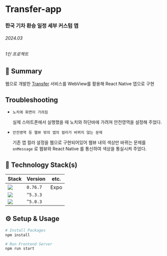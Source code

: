 # Transfer-app

### 한국 기차 환승 일정 세부 커스텀 앱

###### 2024.03

###### 1인 프로젝트

## 📌 Summary

웹으로 개발한 [Transfer](https://github.com/yponion/transfer) 서비스를 WebView를 활용해 React Native 앱으로 구현

## Troubleshooting

- `노치에 화면이 가려짐`

  실제 스마트폰에서 실행했을 때 노치와 하단바에 가려져 안전영역을 설정해 주었다.

- `안전영역 등 웹뷰 밖의 앱의 컬러가 바뀌지 않는 문제`

  기존 앱 컬러 설정을 웹으로 구현되어있어 웹뷰 내의 색상만 바뀌는 문제를 `onMessage` 로 웹뷰와 React Native 를 통신하여 색상을 통실시켜 주었다.

## 🔨 Technology Stack(s)

| Stack                                                                                                 | Version  | etc. |
| ----------------------------------------------------------------------------------------------------- | -------- | ---- |
| <img src="https://img.shields.io/badge/React Native-61DAFB?style=flat&logo=React&logoColor=black">    | `0.76.7` | Expo |
| <img src="https://img.shields.io/badge/TypeScript-3178C6?style=flat&logo=TypeScript&logoColor=white"> | `^5.3.3` |
| <img src="https://img.shields.io/badge/Zustand-4d4942?style=flat&logoColor=white">                    | `^5.0.3` |

## ⚙️ Setup & Usage

```bash
# Install Packages
npm install

# Run Frontend Server
npm run start
```
